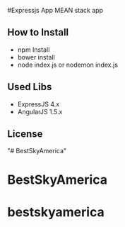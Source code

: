 #Expressjs App
MEAN stack app

## How to Install
- npm Install
- bower install
- node index.js or nodemon index.js

## Used Libs
- ExpressJS 4.x
- AngularJS 1.5.x

## License
"# BestSkyAmerica" 
# BestSkyAmerica
# bestskyamerica
